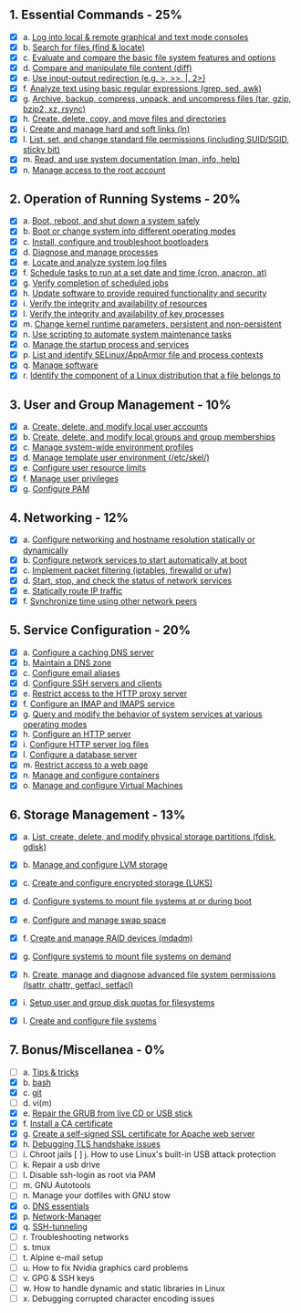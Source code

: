 ## 1. Essential Commands - 25%

- [x] a. [Log into local & remote graphical and text mode consoles](1-essential-commands/a.md)
- [x] b. [Search for files (find & locate)](1-essential-commands/b.md)
- [x] c. [Evaluate and compare the basic file system features and options](1-essential-commands/c.md)
- [x] d. [Compare and manipulate file content (diff)](1-essential-commands/d.md)
- [x] e. [Use input-output redirection (e.g. >, >>, |, 2>)](1-essential-commands/e.md)
- [x] f. [Analyze text using basic regular expressions (grep, sed, awk)](1-essential-commands/f.md)
- [x] g. [Archive, backup, compress, unpack, and uncompress files (tar, gzip, bzip2, xz, rsync)](1-essential-commands/g.md)
- [x] h. [Create, delete, copy, and move files and directories](1-essential-commands/h.md)
- [x] i. [Create and manage hard and soft links (ln)](1-essential-commands/i.md)
- [x] l. [List, set, and change standard file permissions (including SUID/SGID, sticky bit)](1-essential-commands/l.md)
- [x] m. [Read, and use system documentation (man, info, help)](1-essential-commands/m.md)
- [x] n. [Manage access to the root account](1-essential-commands/n.md)

## 2. Operation of Running Systems - 20%

- [x] a. [Boot, reboot, and shut down a system safely](2-operation-of-running-systems/a.md)
- [x] b. [Boot or change system into different operating modes](2-operation-of-running-systems/b.md)
- [x] c. [Install, configure and troubleshoot bootloaders](2-operation-of-running-systems/c.md)
- [x] d. [Diagnose and manage processes](2-operation-of-running-systems/d.md)
- [x] e. [Locate and analyze system log files](2-operation-of-running-systems/e.md)
- [x] f. [Schedule tasks to run at a set date and time (cron, anacron, at)](2-operation-of-running-systems/f.md)
- [x] g. [Verify completion of scheduled jobs](2-operation-of-running-systems/g.md)
- [x] h. [Update software to provide required functionality and security](2-operation-of-running-systems/h.md)
- [x] i. [Verify the integrity and availability of resources](2-operation-of-running-systems/i.md)
- [x] l. [Verify the integrity and availability of key processes](2-operation-of-running-systems/l.md)
- [x] m. [Change kernel runtime parameters, persistent and non-persistent](2-operation-of-running-systems/m.md)
- [x] n. [Use scripting to automate system maintenance tasks](2-operation-of-running-systems/n.md)
- [x] o. [Manage the startup process and services](2-operation-of-running-systems/o.md)
- [x] p. [List and identify SELinux/AppArmor file and process contexts](2-operation-of-running-systems/p.md)
- [x] q. [Manage software](2-operation-of-running-systems/q.md)
- [x] r. [Identify the component of a Linux distribution that a file belongs to](2-operation-of-running-systems/r.md)

## 3. User and Group Management - 10%

- [x] a. [Create, delete, and modify local user accounts](3-user-and-group-management/a.md)
- [x] b. [Create, delete, and modify local groups and group memberships](3-user-and-group-management/b.md)
- [x] c. [Manage system-wide environment profiles](3-user-and-group-management/c.md)
- [x] d. [Manage template user environment (/etc/skel/)](3-user-and-group-management/d.md)
- [x] e. [Configure user resource limits](3-user-and-group-management/e.md)
- [x] f. [Manage user privileges](3-user-and-group-management/f.md)
- [x] g. [Configure PAM](3-user-and-group-management/g.md)

## 4. Networking - 12%

- [x] a. [Configure networking and hostname resolution statically or dynamically](4-networking/a.md)
- [x] b. [Configure network services to start automatically at boot](4-networking/b.md)
- [x] c. [Implement packet filtering (iptables, firewalld or ufw)](4-networking/c.md)
- [x] d. [Start, stop, and check the status of network services](4-networking/d.md)
- [x] e. [Statically route IP traffic](4-networking/e.md)
- [x] f. [Synchronize time using other network peers](4-networking/f.md)

## 5. Service Configuration - 20%

- [x] a. [Configure a caching DNS server](5-service-configuration/a.md)
- [x] b. [Maintain a DNS zone](5-service-configuration/b.md)
- [x] c. [Configure email aliases](5-service-configuration/c.md)
- [x] d. [Configure SSH servers and clients](5-service-configuration/d.md)
- [x] e. [Restrict access to the HTTP proxy server](5-service-configuration/e.md)
- [x] f. [Configure an IMAP and IMAPS service](5-service-configuration/f.md)
- [x] g. [Query and modify the behavior of system services at various operating modes](5-service-configuration/g.md)
- [x] h. [Configure an HTTP server](5-service-configuration/h.md)
- [x] i. [Configure HTTP server log files](5-service-configuration/i.md)
- [x] l. [Configure a database server](5-service-configuration/l.md)
- [x] m. [Restrict access to a web page](5-service-configuration/m.md)
- [x] n. [Manage and configure containers](5-service-configuration/n.md)
- [x] o. [Manage and configure Virtual Machines](5-service-configuration/o.md)

## 6. Storage Management - 13%

- [x] a. [List, create, delete, and modify physical storage partitions (fdisk, gdisk)](6-storage-management/a.md)
- [x] b. [Manage and configure LVM storage](6-storage-management/b.md)
- [x] c. [Create and configure encrypted storage (LUKS)](6-storage-management/c.md)
- [x] d. [Configure systems to mount file systems at or during boot](6-storage-management/d.md)
- [x] e. [Configure and manage swap space](6-storage-management/e.md)
- [x] f. [Create and manage RAID devices (mdadm)](6-storage-management/f.md)
- [x] g. [Configure systems to mount file systems on demand](6-storage-management/g.md)
- [x] h. [Create, manage and diagnose advanced file system permissions (lsattr, chattr, getfacl, setfacl)](6-storage-management/h.md)
- [x] i. [Setup user and group disk quotas for filesystems](6-storage-management/i.md)
- [x] l. [Create and configure file systems](6-storage-management/l.md)


## 7. Bonus/Miscellanea - 0%

- [ ] a. [Tips & tricks](7-bonus-miscellanea/z.md)
- [x] b. [bash](7-bonus-miscellanea/a.md)
- [x] c. [git](7-bonus-miscellanea/b.md)
- [ ] d. vi(m)
- [x] e. [Repair the GRUB from live CD or USB stick](7-bonus-miscellanea/d.md)
- [x] f. [Install a CA certificate](7-bonus-miscellanea/e.md)
- [x] g. [Create a self-signed SSL certificate for Apache web server](7-bonus-miscellanea/f.md)
- [x] h. [Debugging TLS handshake issues](7-bonus-miscellanea/g.md)
- [ ] i. Chroot jails
[ ] j. How to use Linux's built-in USB attack protection
- [ ] k. Repair a usb drive
- [ ] l. Disable ssh-login as root via PAM
- [ ] m. GNU Autotools
- [ ] n. Manage your dotfiles with GNU stow
- [x] o. [DNS essentials](7-bonus-miscellanea/n.md)
- [x] p. [Network-Manager](7-bonus-miscellanea/o.md)
- [x] q. [SSH-tunneling](7-bonus-miscellanea/p.md)
- [ ] r. Troubleshooting networks
- [ ] s. tmux
- [ ] t. Alpine e-mail setup
- [ ] u. How to fix Nvidia graphics card problems
- [ ] v. GPG & SSH keys
- [ ] w. How to handle dynamic and static libraries in Linux
- [ ] x. Debugging corrupted character encoding issues
